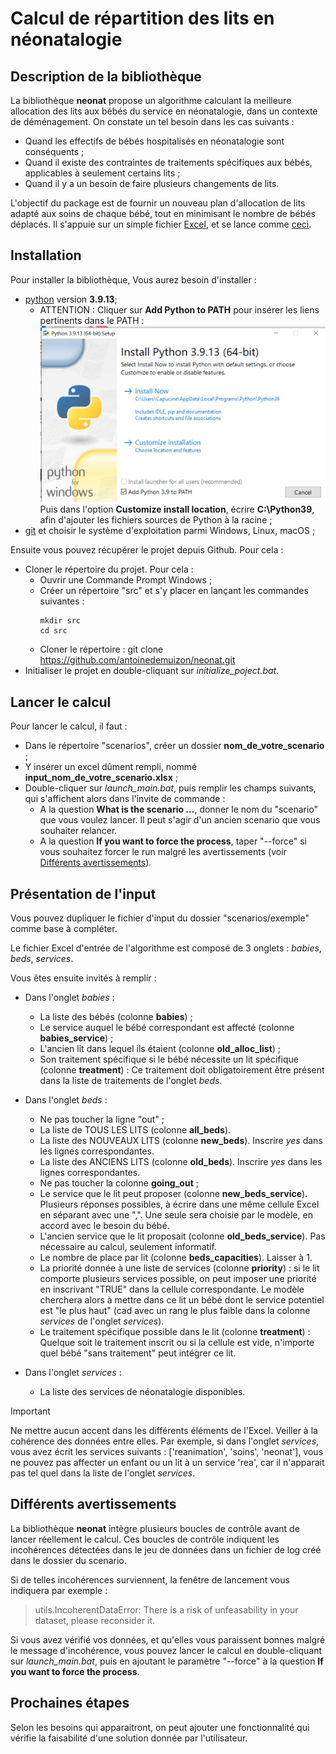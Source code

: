 # Calcul de répartition des lits en néonatalogie

## Description de la bibliothèque

La bibliothèque **neonat** propose un algorithme calculant la meilleure allocation des lits aux bébés
du service en néonatalogie, dans un contexte de déménagement.
On constate un tel besoin dans les cas suivants :
- Quand les effectifs de bébés hospitalisés en néonatalogie sont conséquents ;
- Quand il existe des contraintes de traitements spécifiques aux bébés,
applicables à seulement certains lits ;
- Quand il y a un besoin de faire plusieurs changements de lits.

L'objectif du package est de fournir un nouveau plan d'allocation de lits adapté
aux soins de chaque bébé, tout en minimisant le nombre de bébés déplacés.
Il s'appuie sur un simple fichier [Excel](#présentation-de-linput), et se lance comme [ceci](#lancer-le-calcul).

## Installation

Pour installer la bibliothèque, Vous aurez besoin d'installer :
- [python](https://www.python.org/downloads/windows/) version **3.9.13**;
  - ATTENTION : Cliquer sur **Add Python to PATH** pour insérer les liens pertinents dans le PATH :
  ![alt text](install_python_add_to_path.JPG)
  Puis dans l'option **Customize install location**, écrire **C:\Python39**,
  afin d'ajouter les fichiers sources de Python à la racine ;
- [git](https://git-scm.com/download/) et choisir le système d'exploitation
parmi Windows, Linux, macOS ;

Ensuite vous pouvez récupérer le projet depuis Github. Pour cela :
- Cloner le répertoire du projet. Pour cela :
    - Ouvrir une Commande Prompt Windows ;
    - Créer un répertoire "src" et s'y placer en lançant les commandes suivantes :
        ```
        mkdir src
        cd src
        ```
    - Cloner le répertoire : git clone https://github.com/antoinedemuizon/neonat.git
- Initialiser le projet en double-cliquant sur *initialize_poject.bat*.

## Lancer le calcul

Pour lancer le calcul, il faut :
- Dans le répertoire "scenarios", créer un dossier **nom_de_votre_scenario** ;
- Y insérer un excel dûment rempli, nommé **input_nom_de_votre_scenario.xlsx** ;
- Double-cliquer sur *launch_main.bat*, puis remplir les champs suivants,
qui s'affichent alors dans l'invite de commande :
    - A la question **What is the scenario ...**, donner le nom du "scenario"
      que vous voulez lancer. Il peut s'agir d'un ancien scenario que vous souhaiter relancer.
    - A la question **If you want to force the process**, taper "--force"
      si vous souhaitez forcer le run malgré les avertissements (voir [Différents avertissements](#différents-avertissements)).

## Présentation de l'input

Vous pouvez dupliquer le fichier d'input du dossier "scenarios/exemple" comme base à compléter.

Le fichier Excel d'entrée de l'algorithme est composé de 3 onglets :
*babies*, *beds*, *services*.

Vous êtes ensuite invités à remplir :
- Dans l'onglet *babies* :
    - La liste des bébés (colonne **babies**) ;
    - Le service auquel le bébé correspondant est affecté (colonne **babies_service**) ;
    - L'ancien lit dans lequel ils étaient (colonne **old_alloc_list**) ;
    - Son traitement spécifique si le bébé nécessite un lit spécifique (colonne **treatment**) :
      Ce traitement doit obligatoirement être présent dans la liste de traitements de l'onglet *beds*.

- Dans l'onglet *beds* :
    - Ne pas toucher la ligne "out" ;
    - La liste de TOUS LES LITS (colonne **all_beds**).
    - La liste des NOUVEAUX LITS (colonne **new_beds**).
      Inscrire *yes* dans les lignes correspondantes.
    - La liste des ANCIENS LITS (colonne **old_beds**).
      Inscrire *yes* dans les lignes correspondantes.
    - Ne pas toucher la colonne **going_out** ;
    - Le service que le lit peut proposer (colonne **new_beds_service**).
      Plusieurs réponses possibles, à écrire dans une même cellule Excel en séparant avec une ",".
      Une seule sera choisie par le modèle, en accord avec le besoin du bébé.
    - L'ancien service que le lit proposait (colonne **old_beds_service**).
      Pas nécessaire au calcul, seulement informatif.
    - Le nombre de place par lit (colonne **beds_capacities**).
      Laisser à 1.
    - La priorité donnée à une liste de services (colonne **priority**) :
      si le lit comporte plusieurs services possible, on peut imposer une priorité
      en inscrivant "TRUE" dans la cellule correspondante.
      Le modèle cherchera alors à mettre dans ce lit un bébé dont le service potentiel
      est "le plus haut" (cad avec un rang le plus faible dans la colonne *services* de l'onglet *services*).
    - Le traitement spécifique possible dans le lit (colonne **treatment**) :
      Quelque soit le traitement inscrit ou si la cellule est vide,
      n'importe quel bébé "sans traitement" peut intégrer ce lit.

- Dans l'onglet *services* :
    - La liste des services de néonatalogie disponibles.

> [!IMPORTANT]
> Ne mettre aucun accent dans les différents éléments de l'Excel.
> Veiller à la cohérence des données entre elles. Par exemple, si dans l'onglet *services*,
vous avez écrit les services suivants : ['reanimation', 'soins', 'neonat'], vous ne pouvez
pas affecter un enfant ou un lit à un service 'rea', car il n'apparait pas tel quel
dans la liste de l'onglet *services*.

## Différents avertissements

La bibliothèque **neonat** intègre plusieurs boucles de contrôle avant de lancer
réellement le calcul. Ces boucles de contrôle indiquent les incohérences détectées dans le jeu de données
dans un fichier de log créé dans le dossier du scenario.

Si de telles incohérences surviennent, la fenêtre de lancement vous indiquera par exemple :
> utils.IncoherentDataError: There is a risk of unfeasability in your dataset, please reconsider it.

Si vous avez vérifié vos données, et qu'elles vous paraissent bonnes malgré le message d'incohérence,
vous pouvez lancer le calcul en double-cliquant sur *launch_main.bat*,
puis en ajoutant le paramètre "--force" à la question **If you want to force the process**.

## Prochaines étapes

Selon les besoins qui apparaitront, on peut ajouter une fonctionnalité qui vérifie
la faisabilité d'une solution donnée par l'utilisateur.

<!--



## Several bat files to help you run the project

*initialize_poject.bat* will :
- Install all the required packages ;
- Install the virtualenvwrapper ;


In the repository 'neonat' :
> pip install build
> python -m build

## About the logs

I introduced a minimalist log file, which mainly gives info about risk of unfeasability.
The possible error of data are of two categories :
- Mismatch between worksheet in the Excel. For exemple, in the sheet **babies**,
one has a *babies_service* to go to "reanimation", whereas "reanimation" isn't defined in **services**
-->
